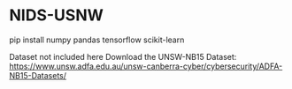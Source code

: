 # NIDS-USNW

pip install numpy pandas tensorflow scikit-learn

Dataset not included  here 
Download the UNSW-NB15 Dataset:
https://www.unsw.adfa.edu.au/unsw-canberra-cyber/cybersecurity/ADFA-NB15-Datasets/


